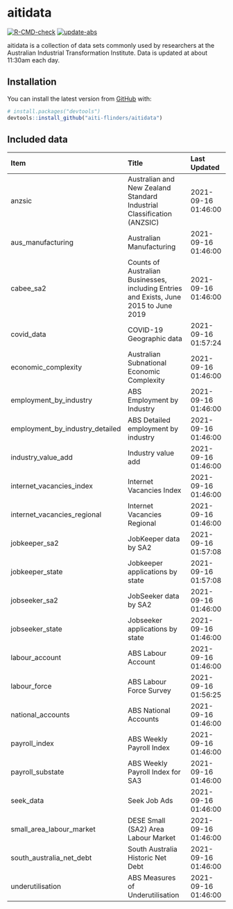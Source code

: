
<!-- README.md is generated from README.Rmd. Please edit that file -->

# aitidata

<!-- badges: start -->

[![R-CMD-check](https://github.com/aiti-flinders/aitidata/actions/workflows/R-CMD-check.yaml/badge.svg)](https://github.com/aiti-flinders/aitidata/actions/workflows/R-CMD-check.yaml)
[![update-abs](https://github.com/aiti-flinders/aitidata/workflows/update-abs/badge.svg)](https://github.com/aiti-flinders/aitidata/actions)
<!-- badges: end -->

aitidata is a collection of data sets commonly used by researchers at
the Australian Industrial Transformation Institute. Data is updated at
about 11:30am each day.

## Installation

You can install the latest version from [GitHub](https://github.com/)
with:

``` r
# install.packages("devtools")
devtools::install_github("aiti-flinders/aitidata")
```

## Included data

| Item                               | Title                                                                                 | Last Updated        |
| :--------------------------------- | :------------------------------------------------------------------------------------ | :------------------ |
| anzsic                             | Australian and New Zealand Standard Industrial Classification (ANZSIC)                | 2021-09-16 01:46:00 |
| aus\_manufacturing                 | Australian Manufacturing                                                              | 2021-09-16 01:46:00 |
| cabee\_sa2                         | Counts of Australian Businesses, including Entries and Exists, June 2015 to June 2019 | 2021-09-16 01:46:00 |
| covid\_data                        | COVID-19 Geographic data                                                              | 2021-09-16 01:57:24 |
| economic\_complexity               | Australian Subnational Economic Complexity                                            | 2021-09-16 01:46:00 |
| employment\_by\_industry           | ABS Employment by Industry                                                            | 2021-09-16 01:46:00 |
| employment\_by\_industry\_detailed | ABS Detailed employment by industry                                                   | 2021-09-16 01:46:00 |
| industry\_value\_add               | Industry value add                                                                    | 2021-09-16 01:46:00 |
| internet\_vacancies\_index         | Internet Vacancies Index                                                              | 2021-09-16 01:46:00 |
| internet\_vacancies\_regional      | Internet Vacancies Regional                                                           | 2021-09-16 01:46:00 |
| jobkeeper\_sa2                     | JobKeeper data by SA2                                                                 | 2021-09-16 01:57:08 |
| jobkeeper\_state                   | Jobkeeper applications by state                                                       | 2021-09-16 01:57:08 |
| jobseeker\_sa2                     | JobSeeker data by SA2                                                                 | 2021-09-16 01:46:00 |
| jobseeker\_state                   | Jobseeker applications by state                                                       | 2021-09-16 01:46:00 |
| labour\_account                    | ABS Labour Account                                                                    | 2021-09-16 01:46:00 |
| labour\_force                      | ABS Labour Force Survey                                                               | 2021-09-16 01:56:25 |
| national\_accounts                 | ABS National Accounts                                                                 | 2021-09-16 01:46:00 |
| payroll\_index                     | ABS Weekly Payroll Index                                                              | 2021-09-16 01:46:00 |
| payroll\_substate                  | ABS Weekly Payroll Index for SA3                                                      | 2021-09-16 01:46:00 |
| seek\_data                         | Seek Job Ads                                                                          | 2021-09-16 01:46:00 |
| small\_area\_labour\_market        | DESE Small (SA2) Area Labour Market                                                   | 2021-09-16 01:46:00 |
| south\_australia\_net\_debt        | South Australia Historic Net Debt                                                     | 2021-09-16 01:46:00 |
| underutilisation                   | ABS Measures of Underutilisation                                                      | 2021-09-16 01:46:00 |
